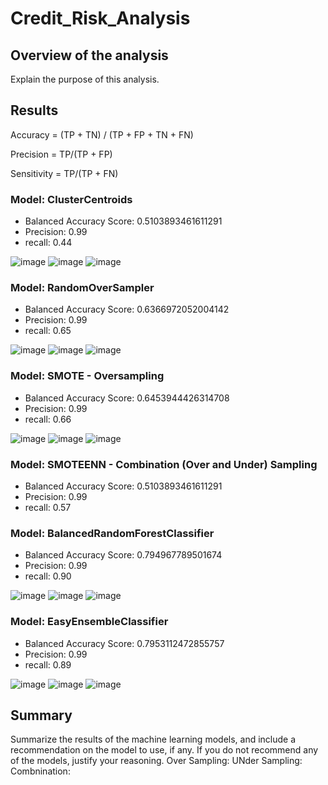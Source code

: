 # Credit_Risk_Analysis


## Overview of the analysis
Explain the purpose of this analysis.

## Results
Accuracy = (TP + TN) / (TP + FP + TN + FN)

Precision = TP/(TP + FP)

Sensitivity = TP/(TP + FN)



### Model: ClusterCentroids
- Balanced Accuracy Score: 0.5103893461611291
- Precision: 0.99
- recall: 0.44

![image](https://user-images.githubusercontent.com/107438816/196526260-c72a45a1-f361-400a-83e3-365d0d09cd28.png)
![image](https://user-images.githubusercontent.com/107438816/196526215-433a1d38-01b2-4c43-af2b-5849bf4bd320.png)
![image](https://user-images.githubusercontent.com/107438816/196526298-fda142b1-16ef-45c4-b213-e20fa54a2f3a.png)



### Model: RandomOverSampler
- Balanced Accuracy Score: 0.6366972052004142
- Precision: 0.99
- recall: 0.65

![image](https://user-images.githubusercontent.com/107438816/196525843-1ac50c94-5c5a-4362-9f7b-ddcd8bff8ab3.png)
![image](https://user-images.githubusercontent.com/107438816/196525890-251d4551-849b-44c4-ab73-6ca561613658.png)
![image](https://user-images.githubusercontent.com/107438816/196525923-a92219b9-ab2c-4afe-bc2c-5b3e8e4e04db.png)


### Model: SMOTE - Oversampling
- Balanced Accuracy Score: 0.6453944426314708
- Precision: 0.99
- recall: 0.66

 ![image](https://user-images.githubusercontent.com/107438816/196525979-2cb2670d-cd1a-4dfa-a383-316fbd0ad47e.png)
 ![image](https://user-images.githubusercontent.com/107438816/196526017-48a64520-c05c-4a33-9b66-79fb60c857e8.png)
 ![image](https://user-images.githubusercontent.com/107438816/196526062-a44bb8d9-4895-4d6a-879d-e279404a1a77.png)



### Model: SMOTEENN - Combination (Over and Under) Sampling
- Balanced Accuracy Score: 0.5103893461611291
- Precision: 0.99
- recall: 0.57



### Model: BalancedRandomForestClassifier
- Balanced Accuracy Score: 0.794967789501674
- Precision: 0.99
- recall: 0.90

![image](https://user-images.githubusercontent.com/107438816/196525015-824808cc-0bcc-45f5-8d65-d49ecdbe09af.png)
![image](https://user-images.githubusercontent.com/107438816/196525256-3d631f5f-954e-4222-8795-e7fe918dafc5.png)
![image](https://user-images.githubusercontent.com/107438816/196525311-84c58315-afb1-4cc6-b104-2ca18ba3d041.png)


### Model: EasyEnsembleClassifier
- Balanced Accuracy Score: 0.7953112472855757
- Precision: 0.99
- recall: 0.89

![image](https://user-images.githubusercontent.com/107438816/196524268-749a2032-2f87-4aaa-b230-eeb071c06eb4.png)
![image](https://user-images.githubusercontent.com/107438816/196524341-28105d50-9a37-47d9-a4d0-ff2b5955351a.png)
![image](https://user-images.githubusercontent.com/107438816/196524417-5ef17d5a-bbc6-48e3-9e7a-400ed507b5e2.png)



## Summary
Summarize the results of the machine learning models, and include a recommendation on the model to use, if any. If you do not recommend any of the models, justify your reasoning.
Over Sampling:
UNder Sampling:
Combnination:
